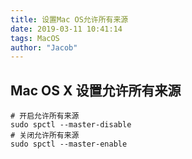 ```yaml
---
title: 设置Mac OS允许所有来源
date: 2019-03-11 10:41:14
tags: MacOS
author: "Jacob"
---
```


## Mac OS X 设置允许所有来源
```shell
# 开启允许所有来源
sudo spctl --master-disable
# 关闭允许所有来源
sudo spctl --master-enable
```

